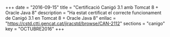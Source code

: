 +++
date        = "2016-09-15"
title       = "Certificació Canigó 3.1 amb Tomcat 8 + Oracle Java 8"
description = "Ha estat certificat el correcte funcionament de Canigó 3.1 en Tomcat 8 + Oracle Java 8"
enllac      = "https://cstd.ctti.gencat.cat/jiracstd/browse/CAN-2112"
sections    = "canigo"
key         = "OCTUBRE2016"
+++



